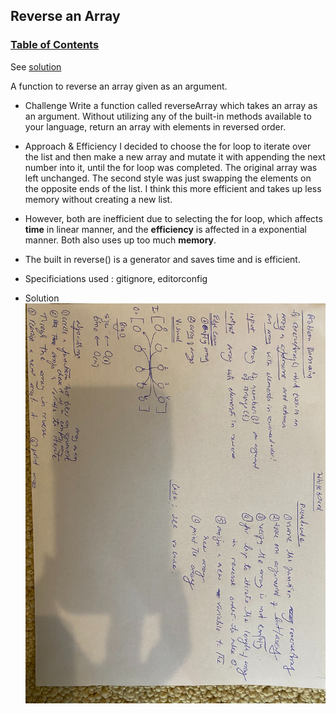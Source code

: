 
## __Reverse an Array__
### [Table of Contents](../../../README.md)
See [solution](array_reverse.py)

A function to reverse an array given as an argument.

  * Challenge
  Write a function called reverseArray which takes an array as an argument. Without utilizing any of the built-in methods available to your language, return an array with elements in reversed order.

  * Approach & Efficiency
  I decided to choose the for loop to iterate over the list and then make a new array and mutate it with appending the next number into it, until the for loop was completed.  The original array was left unchanged.
  The second style was just swapping the elements on the opposite ends of the list. I think this more efficient and takes up less memory without creating a new list.

  * However, both are inefficient due to selecting the for loop, which affects __time__ in linear manner, and the __efficiency__ is affected in a exponential manner. Both also uses up too much __memory__.

  * The built in reverse() is a generator and saves time and is efficient.

  * Specificiations used :     gitignore, editorconfig

  * Solution
![whiteboard](../../assets/array-reverse.jpg)
